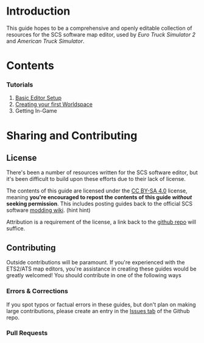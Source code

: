 # Introduction

This guide hopes to be a comprehensive and openly editable collection of resources for the SCS software map editor, used by _Euro Truck Simulator 2_ and _American Truck Simulator_.

# Contents

### Tutorials
1. [Basic Editor Setup](tutorials/1_setup.md)
2. [Creating your first Worldspace](tutorials/2_firstmap.md)
3. Getting In-Game

# Sharing and Contributing

## License
There's been a number of resources written for the SCS software editor, but it's been difficult to build upon these efforts due to their lack of license.

The contents of this guide are licensed under the [CC BY-SA 4.0](https://creativecommons.org/licenses/by-sa/4.0/) license, meaning **you're encouraged to repost the contents of this guide _without_ seeking permission**. This includes posting guides back to the official SCS software [modding wiki](http://modding.scssoft.com/wiki/Main_Page). (hint hint)

Attribution is a requirement of the license, a link back to the [github repo](https://github.com/SCSModdingGuide/mappingguide) will suffice.

## Contributing
Outside contributions will be paramount. If you're experienced with the ETS2/ATS map editors, you're assistance in creating these guides would be greatly welcomed! You should contribute in one of the following ways

### Errors & Corrections
If you spot typos or factual errors in these guides, but don't plan on making large contributions, please create an entry in the [Issues tab](https://github.com/SCSModdingGuide/mappingguide/issues) of the Github repo.

### Pull Requests
